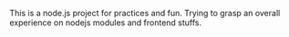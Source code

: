 This is a node.js project for practices and fun.
Trying to grasp an overall experience on nodejs modules and frontend stuffs.
